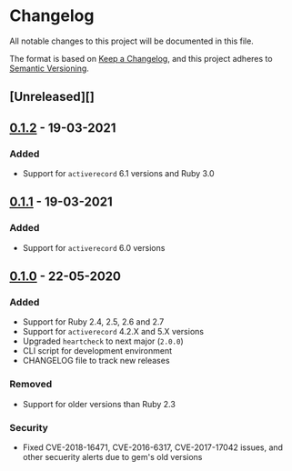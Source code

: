 # Changelog
All notable changes to this project will be documented in this file.

The format is based on [Keep a Changelog](https://keepachangelog.com/en/1.0.0/),
and this project adheres to [Semantic Versioning](https://semver.org/spec/v2.0.0.html).

## [Unreleased][]

## [0.1.2](https://github.com/locaweb/heartcheck-activerecord/compare/v0.1.1...v0.1.2) - 19-03-2021
### Added
  - Support for `activerecord` 6.1 versions and Ruby 3.0

## [0.1.1](https://github.com/locaweb/heartcheck-activerecord/compare/v0.1.0...v0.1.1) - 19-03-2021
### Added
  - Support for `activerecord` 6.0 versions

## [0.1.0](https://github.com/locaweb/heartcheck-activerecord/compare/v0.1.0...v0.0.3) - 22-05-2020
### Added
  - Support for Ruby 2.4, 2.5, 2.6 and 2.7
  - Support for `activerecord` 4.2.X and 5.X versions
  - Upgraded `heartcheck` to next major (`2.0.0`)
  - CLI script for development environment
  - CHANGELOG file to track new releases

### Removed
  - Support for older versions than Ruby 2.3

### Security
  - Fixed CVE-2018-16471, CVE-2016-6317, CVE-2017-17042 issues, and other
    secuerity alerts due to gem's old versions
